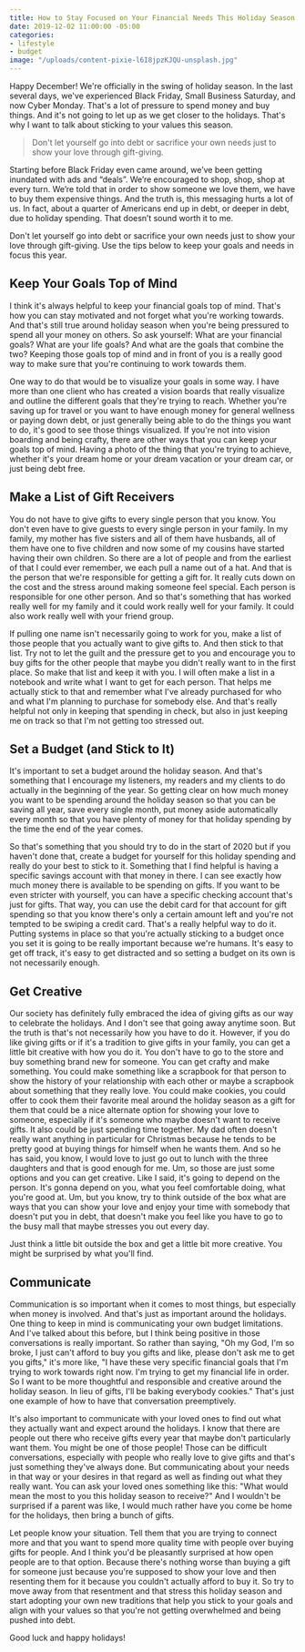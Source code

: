 ```yaml
---
title: How to Stay Focused on Your Financial Needs This Holiday Season
date: 2019-12-02 11:00:00 -05:00
categories:
- lifestyle
- budget
image: "/uploads/content-pixie-l6I8jpzKJQU-unsplash.jpg"
---
```


Happy December! We're officially in the swing of holiday season. In the last several days, we've experienced Black Friday, Small Business Saturday, and now Cyber Monday. That's a lot of pressure to spend money and buy things. And it's not going to let up as we get closer to the holidays. That's why I want to talk about sticking to your values this season.

> Don't let yourself go into debt or sacrifice your own needs just to show your love through gift-giving.

Starting before Black Friday even came around, we’ve been getting inundated with ads and “deals”. We’re encouraged to shop, shop, shop at every turn. We’re told that in order to show someone we love them, we have to buy them expensive things. And the truth is, this messaging hurts a lot of us. In fact, about a quarter of Americans end up in debt, or deeper in debt, due to holiday spending. That doesn’t sound worth it to me.

Don't let yourself go into debt or sacrifice your own needs just to show your love through gift-giving. Use the tips below to keep your goals and needs in focus this year.

## Keep Your Goals Top of Mind

I think it's always helpful to keep your financial goals top of mind. That's how you can stay motivated and not forget what you're working towards. And that's still true around holiday season when you're being pressured to spend all your money on others. So ask yourself: What are your financial goals? What are your life goals? And what are the goals that combine the two? Keeping those goals top of mind and in front of you is a really good way to make sure that you're continuing to work towards them.

One way to do that would be to visualize your goals in some way. I have more than one client who has created a vision boards that really visualize and outline the different goals that they're trying to reach. Whether you're saving up for travel or you want to have enough money for general wellness or paying down debt, or just generally being able to do the things you want to do, it's good to see those things visualized. If you're not into vision boarding and being crafty, there are other ways that you can keep your goals top of mind. Having a photo of the thing that you're trying to achieve, whether it's your dream home or your dream vacation or your dream car, or just being debt free.

## Make a List of Gift Receivers

You do not have to give gifts to every single person that you know. You don't even have to give guests to every single person in your family. In my family, my mother has five sisters and all of them have husbands, all of them have one to five children and now some of my cousins have started having their own children. So there are a lot of people and from the earliest of that I could ever remember, we each pull a name out of a hat. And that is the person that we're responsible for getting a gift for. It really cuts down on the cost and the stress around making someone feel special. Each person is responsible for one other person. And so that's something that has worked really well for my family and it could work really well for your family. It could also work really well with your friend group. 

If pulling one name isn't necessarily going to work for you, make a list of those people that you actually want to give gifts to. And then stick to that list. Try not to let the guilt and the pressure get to you and encourage you to buy gifts for the other people that maybe you didn't really want to in the first place. So make that list and keep it with you. I will often make a list in a notebook and write what I want to get for each person. That helps me actually stick to that and remember what I've already purchased for who and what I'm planning to purchase for somebody else. And that's really helpful not only in keeping that spending in check, but also in just keeping me on track so that I'm not getting too stressed out.

## Set a Budget (and Stick to It)

It's important to set a budget around the holiday season. And that's something that I encourage my listeners, my readers and my clients to do actually in the beginning of the year. So getting clear on how much money you want to be spending around the holiday season so that you can be saving all year, save every single month, put money aside automatically every month so that you have plenty of money for that holiday spending by the time the end of the year comes.

So that's something that you should try to do in the start of 2020 but if you haven't done that, create a budget for yourself for this holiday spending and really do your best to stick to it. Something that I find helpful is having a specific savings account with that money in there. I can see exactly how much money there is available to be spending on gifts. If you want to be even stricter with yourself, you can have a specific checking account that's just for gifts. That way, you can use the debit card for that account for gift spending so that you know there's only a certain amount left and you're not tempted to be swiping a credit card. That's a really helpful way to do it. Putting systems in place so that you're actually sticking to a budget once you set it is going to be really important because we're humans. It's easy to get off track, it's easy to get distracted and so setting a budget on its own is not necessarily enough.

## Get Creative

Our society has definitely fully embraced the idea of giving gifts as our way to celebrate the holidays. And I don't see that going away anytime soon. But the truth is that's not necessarily how you have to do it. However, if you do like giving gifts or if it's a tradition to give gifts in your family, you can get a little bit creative with how you do it. You don't have to go to the store and buy something brand new for someone. You can get crafty and make something. You could make something like a scrapbook for that person to show the history of your relationship with each other or maybe a scrapbook about something that they really love. You could make cookies, you could offer to cook them their favorite meal around the holiday season as a gift for them that could be a nice alternate option for showing your love to someone, especially if it's someone who maybe doesn't want to receive gifts. It also could be just spending time together. My dad often doesn't really want anything in particular for Christmas because he tends to be pretty good at buying things for himself when he wants them. And so he has said, you know, I would love to just go out to lunch with the three daughters and that is good enough for me. Um, so those are just some options and you can get creative. Like I said, it's going to depend on the person. It's gonna depend on you, what you feel comfortable doing, what you're good at. Um, but you know, try to think outside of the box what are ways that you can show your love and enjoy your time with somebody that doesn't put you in debt, that doesn't make you feel like you have to go to the busy mall that maybe stresses you out every day.

Just think a little bit outside the box and get a little bit more creative. You might be surprised by what you'll find.

## Communicate

Communication is so important when it comes to most things, but especially when money is involved. And that's just as important around the holidays. One thing to keep in mind is communicating your own budget limitations. And I've talked about this before, but I think being positive in those conversations is really important. So rather than saying, "Oh my God, I'm so broke, I just can't afford to buy you gifts and like, please don't ask me to get you gifts," it's more like, "I have these very specific financial goals that I'm trying to work towards right now. I'm trying to get my financial life in order. So I want to be more thoughtful and responsible and creative around the holiday season. In lieu of gifts, I'll be baking everybody cookies." That's just one example of how to have that conversation preemptively. 

It's also important to communicate with your loved ones to find out what they actually want and expect around the holidays. I know that there are people out there who receive gifts every year that maybe don't particularly want them. You might be one of those people! Those can be difficult conversations, especially with people who really love to give gifts and that's just something they've always done. But communicating about your needs in that way or your desires in that regard as well as finding out what they really want. You can ask your loved ones something like this: "What would mean the most to you this holiday season to receive?" And I wouldn't be surprised if a parent was like, I would much rather have you come be home for the holidays, then bring a bunch of gifts.

Let people know your situation. Tell them that you are trying to connect more and that you want to spend more quality time with people over buying gifts for people. And I think you'd be pleasantly surprised at how open people are to that option. Because there's nothing worse than buying a gift for someone just because you're supposed to show your love and then resenting them for it because you couldn't actually afford to buy it. So try to move away from that resentment and that stress this holiday season and start adopting your own new traditions that help you stick to your goals and align with your values so that you're not getting overwhelmed and being pushed into debt.

Good luck and happy holidays!